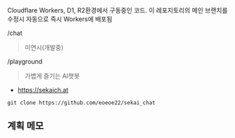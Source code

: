 Cloudflare Workers, D1, R2환경에서 구동중인 코드.
이 레포지토리의 메인 브랜치를 수정시 자동으로 즉시 Workers에 배포됨

/chat
> 미연시(개발중)

/playground
> 가볍게 즐기는 AI챗봇

- https://sekaich.at


```
git clone https://github.com/eoeoe22/sekai_chat
```

계획 메모
---





